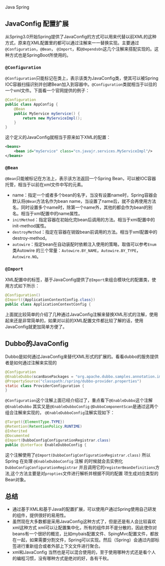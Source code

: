 Java Spring 
<a name="dYo4V"></a>
## JavaConfig 配置扩展
从Spring3.0开始Spring提供了JavaConfig的方式可以用来代替以前XML的这种方式，原来在XML配置里的都可以通过注解来一一替换实现。主要通过`@Configuration`，`@Bean`， `@Import`，和`@DependsOn`这几个注解来搭配实现的。这种方式也是SpringBoot所使用的。
<a name="ctza4"></a>
### `@Configuration`
`@Configuration`只能标记在类上，表示该类为JavaConfig类，使其可以被Spring IOC容器扫描识别并创建Bean加入到容器中。`@Configuration`类就相当于以往的一个xml文件。下面看一个官网提供的例子：
```java
@Configuration
public class AppConfig {
    @Bean
    public MyService myService() {
        return new MyServiceImpl();
    }
}
```
这个定义的JavaConfig就相当于原来如下XML的配置：
```xml
<beans>
    <bean id="myService" class="cn.javajr.services.MyServiceImpl"/>
</beans>
```
<a name="j7nj4"></a>
### `@Bean`
`@Bean`只能被标记在方法上，表示该方法返回一个Spring Bean，可以被IOC容器托管，相当于以前在xml文件中写的元素。

- name：指定一个或者多个bean的名字，当没有设置name时，Spring容器会默认将`@Bean`方法名作为bean name，当设置了name后，就不会再使用方法名，同时设置多个name时，除第一个name外，其他的都会作为bean的别名。相当于xml配置中的name属性。
- `initMethod`：指定容器在初始化完bean后调用的方法。相当于xml配置中的init-method属性。
- `destroyMethod`：指定在容器在销毁bean前调用的方法。相当于xml配置中的 destroy-method。
- `autowire`：指定bean在自动装配时依赖注入使用的策略，取值可以参考`Enum`类Autowire 的三个常量：`Autowire.BY_NAME`，`Autowire.BY_TYPE`，`Autowire.NO`。
<a name="pG9g7"></a>
### `@Import`
XML配置中的标签，基于JavaConfig提供了`@Import`来组合模块化的配置类，使用方式如下所示：
```java
@Configuration()  
@Import({ApplicationContextConfig.class})  
public class ApplicationContextConfig {
```
上面就比较简单的介绍了几种通过JavaConfig注解来替换XML形式的注解，使用起来还是非常简单的，如果对以前的XML配置文件都比较了解的话，使用JavaConfig就更加简单方便了。
<a name="IHr0D"></a>
## Dubbo的JavaConfig
Dubbo是如何通过JavaConfig来替代XML形式的扩展的。看看dubbo的服务提供者是如何通过注解来实现的
```java
@Configuration
@EnableDubbo(scanBasePackages = "org.apache.dubbo.samples.annotation.impl")
@PropertySource("classpath:/spring/dubbo-provider.properties")
static class ProviderConfiguration {
}
```
`@Configuration`这个注解上面已经介绍过了，重点看下`@EnableDubbo`这个注解 `@EnableDubbo` 其实又是`@EnableDubboConfig` `@DubboComponentScan`是通过这两个组合注解来实现的， `@EnableDubboConfig`注解实现如下：
```java
@Target({ElementType.TYPE})
@Retention(RetentionPolicy.RUNTIME)
@Inherited
@Documented
@Import(DubboConfigConfigurationRegistrar.class)
public @interface EnableDubboConfig {
```
这个注解使用了`@Import(DubboConfigConfigurationRegistrar.class)` 所以Spring 在处理 `@EnableDubboConfig` 注解 的时候就会去实例化`DubboConfigConfigurationRegistrar` 并且调用它的`registerBeanDefinitions`方法,这个方法主要是对`propties`文件进行解析并根据不同的配置 项生成对应类型的Bean对象。
<a name="H02kD"></a>
## 总结

- 通过基于XML和基于Java的配置扩展，可以使用户通过Spring使用自己研发的组件，提供很好的易用性。
- 虽然现在大多数都是采用JavaConfig这种方式了，但是还是有人会比较喜欢xml这种方式 xml可以让配置集中化，所有的组件并不是分散的，因此使你对beans有一个很好的概览，比如mybais配置文件、SpingMvc配置文件，都放在一起，如果需要分割文件，Spring可以实现。然后（Spring）会通过内部标签进行重新组合或者外部上下文文件进行聚合。
- xml和JavaConfig 当然也是可以混合使用的，至于使用哪种方式还是看个人的编程习惯，没有哪种方式是绝对的好，各有千秋。
